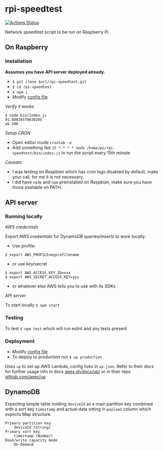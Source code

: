 # rpi-speedtest

[![Actions Status](https://github.com/ivarprudnikov/rpi-speedtest/workflows/Node%20CI/badge.svg)](https://github.com/ivarprudnikov/rpi-speedtest/actions)

Network speedtest script to be run on Raspberry Pi

## On Raspberry

### Installation

**Assumes you have API server deployed already.**

- `$ git clone $url/rpi-speedtest.git`
- `$ cd rpi-speedtest`
- `$ npm i`
- Modify [config file](./config.json)

*Verify it works*

```shell script
$ node bin/index.js
91.40834570638205
ok 200
```

*Setup CRON*

- Open editor mode `crontab -e`
- Add something like `15 * * * * node /home/pi/rpi-speedtest/bin/index.js` to run the script every 15th minute

*Caveats*

- I was testing on _Raspbian_ which has cron logs disabled by default, make your call, for me it is not necessary.
- I did have `node` and `npm` preinstalled on _Raspbian_, make sure you have those available on PATH.

## API server

### Running locally

*AWS credentials*

Export AWS credentials for DynamoDB queries/inserts to work locally:
- Use profile: 
```
$ export AWS_PROFILE=myprofilename
```
- or use key/secret 
```
$ export AWS_ACCESS_KEY_ID=xxx
$ export AWS_SECRET_ACCESS_KEY=yyy
```
- or whatever else AWS tells you to use with its SDKs

*API server*

To start locally `$ npm start`

### Testing

To test `$ npm test` which will run eslint and any tests present

### Deployment

- Modify [config file](./up.json)
- To deploy to production run `$ up production`

Uses `up` to set up AWS Lambda, config lives in `up.json`. Refer to their docs for further usage info in docs [apex.sh/docs/up/](https://apex.sh/docs/up/) or in their repo [github.com/apex/up](https://github.com/apex/up)

## DynamoDB

Expecting simple table holding `deviceId` as a main partition key combined with a sort key `timestamp` and actual data sitting in `payload` column which expects Map structure.

```
Primary partition key
	deviceId (String)
Primary sort key
	timestamp (Number)
Read/write capacity mode
	On-Demand
```
